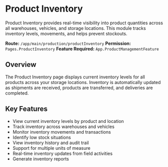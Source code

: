 # Product Inventory

Product Inventory provides real-time visibility into product quantities across all warehouses, vehicles, and storage locations. This module tracks inventory levels, movements, and helps prevent stockouts.

**Route:** `/app/main/production/productInventory`
**Permission:** `Pages.ProductInventory`
**Feature Required:** `App.ProductManagementFeature`

## Overview

The Product Inventory page displays current inventory levels for all products across your storage locations. Inventory is automatically updated as shipments are received, products are transferred, and deliveries are completed.

## Key Features

* View current inventory levels by product and location
* Track inventory across warehouses and vehicles
* Monitor inventory movements and transactions
* Identify low stock situations
* View inventory history and audit trail
* Support for multiple units of measure
* Real-time inventory updates from field activities
* Generate inventory reports

